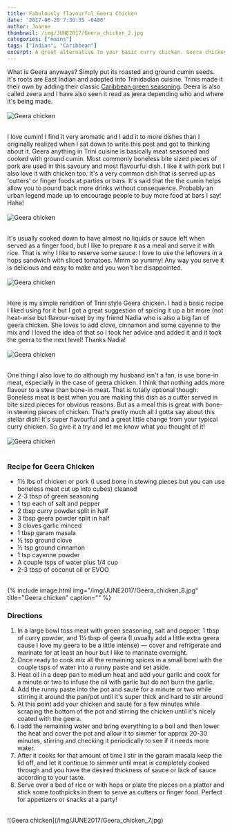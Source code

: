 ```yaml
---
title: Fabulously flavourful Geera Chicken
date: '2017-06-20 7:30:35 -0400'
author: Joanne
thumbnail: /img/JUNE2017/Geera_chicken_2.jpg
categories: ["mains"]
tags: ["Indian", "Caribbean"]
excerpt: A great alternative to your basic curry chicken. Geera chicken is aromatic, flavourful and quintessentially Trinidadian
---
```

What is Geera anyways? Simply put its roasted and ground cumin seeds. It's roots are East Indian and adopted into Trinidadian cuisine. Trinis made it their own by adding their classic [Caribbean green seasoning](https://www.oliveandmango.com/green-seasoning). Geera is also called zeera and I have also seen it read as jeera depending who and where it's being made.
<br>
<br>
![Geera chicken](/img/JUNE2017/Geera_chicken_2.jpg)
<br>
<br>

I love cumin! I find it very aromatic and I add it to more dishes than I originally realized when I sat down to write this post and got to thinking about it. Geera anything in Trini cuisine is basically meat seasoned and cooked with ground cumin. Most commonly boneless bite sized pieces of pork are used in this savoury and most flavourful dish.  I like it with pork but I also love it with chicken too. It's a very common dish that is served up as 'cutters' or finger foods at parties or bars. It's said that the the cumin helps allow you to pound back more drinks without consequence. Probably an urban legend made up to encourage people to buy more food at bars I say! Haha!
<br>
<br>
![Geera chicken](/img/JUNE2017/Geera_chicken_3.jpg)
<br>
<br>

It's usually cooked down to have almost no liquids or sauce left when served as a finger food, but I like to prepare it as a meal and serve it with rice. That is why I like to reserve some sauce. I love to use the leftovers in a hops sandwich with sliced tomatoes. Mmm so yummy! Any way you serve it is delicious and easy to make and you won't be disappointed.
<br>
<br>
![Geera chicken](/img/JUNE2017/Geera_chicken_4.jpg)
<br>
<br>

Here is my simple rendition of Trini style Geera chicken.  I had a basic recipe I liked using for it but I got a great suggestion of spicing it up a bit more (not heat-wise but flavour-wise) by my friend Nadia who is also a big fan of geera chicken.  She loves to add clove, cinnamon and some cayenne to the mix and I loved the idea of that so I took her advice and added it and it took the geera to the next level! Thanks Nadia!
<br>
<br>
![Geera chicken](/img/JUNE2017/Geera_chicken_5.jpg)
<br>
<br>

One thing I also love to do although my husband isn't a fan, is use bone-in meat, especially in the case of geera chicken. I think that nothing adds more flavour to a stew than bone-in meat. That is totally optional though. Boneless meat is best when you are making this dish as a cutter served in bite sized pieces for obvious reasons. But as a meal this is great with bone-in stewing pieces of chicken. That's pretty much all I gotta say about this stellar dish! It's super flavourful and a great little change from your typical curry chicken. So give it a try and let me know what you thought of it!
<br>
<br>
![Geera chicken](/img/JUNE2017/Geera_chicken_6.jpg)
<br>
<br>

### Recipe for Geera Chicken

* 1½ lbs of chicken or pork (I used bone in stewing pieces but you can use boneless meat cut up into cubes) cleaned
* 2-3 tbsp of green seasoning
* 1 tsp each of salt and pepper
* 2 tbsp curry powder split in half
* 3 tbsp geera powder split in half
* 3 cloves garlic minced
* 1 tbsp garam masala
* ½ tsp ground clove
* ½ tsp ground cinnamon
* 1 tsp cayenne powder
* A couple tsps of water plus 1/4 cup
* 2-3 tbsp of coconut oil or EVOO

<br>
{% include image.html
img="/img/JUNE2017/Geera_chicken_8.jpg"
title="Geera chicken"
caption="" %}
<br>

### Directions

1. In a large bowl toss meat with green seasoning, salt and pepper, 1 tbsp of curry powder, and 1½ tbsp of geera (I usually add a little extra geera cause I love my geera to be a little intense) — cover and refrigerate and marinate for at least an hour but I like to marinate overnight.
2. Once ready to cook mix all the remaining spices in a small bowl with the couple tsps of water into a runny paste and set aside.
3. Heat oil in a deep pan to medium heat and add your garlic and cook for a minute or two to infuse the oil with garlic but do not burn the garlic.
4. Add the runny paste into the pot and sauté for a minute or two while stirring it around the pan/pot until it's super thick and hard to stir around
5. At this point add your chicken and sauté for a few minutes while scraping the bottom of the pot and stirring the chicken until it's nicely coated with the geera.
6. I add the remaining water and bring everything to a boil and then lower the heat and cover the pot and allow it to simmer for approx 20-30 minutes, stirring and checking it periodically to see if it needs more water.
7. After it cooks for that amount of time I stir in the garam masala keep the lid off, and let it continue to simmer until meat is completely cooked through and you have the desired thickness of sauce or lack
   of sauce according to your taste.
8. Serve over a bed of rice or with hops or plate the pieces on a platter and stick some toothpicks in them to serve as cutters or finger food. Perfect for appetizers or snacks at a party!

<br>
![Geera chicken](/img/JUNE2017/Geera_chicken_7.jpg)
